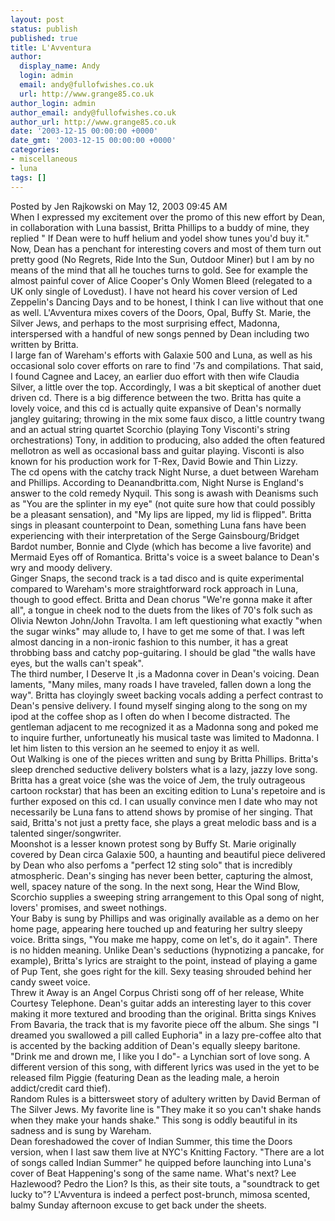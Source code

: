 ```yaml
---
layout: post
status: publish
published: true
title: L'Avventura
author:
  display_name: Andy
  login: admin
  email: andy@fullofwishes.co.uk
  url: http://www.grange85.co.uk
author_login: admin
author_email: andy@fullofwishes.co.uk
author_url: http://www.grange85.co.uk
date: '2003-12-15 00:00:00 +0000'
date_gmt: '2003-12-15 00:00:00 +0000'
categories:
- miscellaneous
- luna
tags: []
---
```

<p>Posted by Jen Rajkowski on May 12, 2003 09:45 AM <br />When I expressed my excitement over the promo of this new effort by Dean, in collaboration with Luna bassist, Britta Phillips to a buddy of mine, they replied " If Dean were to huff helium and yodel show tunes you'd buy it." Now, Dean has a penchant for interesting covers and most of them turn out pretty good (No Regrets, Ride Into the Sun, Outdoor Miner) but I am by no means of the mind that all he touches turns to gold. See for example the almost painful cover of Alice Cooper's Only Women Bleed (relegated to a UK only single of Lovedust). I have not heard his cover version of Led Zeppelin's Dancing Days and to be honest, I think I can live without that one as well. L'Avventura mixes covers of the Doors, Opal, Buffy St. Marie, the Silver Jews, and perhaps to the most surprising effect, Madonna, interspersed with a handful of new songs penned by Dean including two written by Britta. <br />I large fan of Wareham's efforts with Galaxie 500 and Luna, as well as his occasional solo cover efforts on rare to find '7s and compilations. That said, I found Cagnee and Lacey, an earlier duo effort with then wife Claudia Silver, a little over the top. Accordingly, I was a bit skeptical of another duet driven cd. There is a big difference between the two. Britta has quite a lovely voice, and this cd is actually quite expansive of Dean's normally jangley guitaring; throwing in the mix some faux disco, a little country twang and an actual string quartet Scorchio (playing Tony Visconti's string orchestrations) Tony, in addition to producing, also added the often featured mellotron as well as occasional bass and guitar playing. Visconti is also known for his production work for T-Rex, David Bowie and Thin Lizzy. <br />The cd opens with the catchy track Night Nurse, a duet between Wareham and Phillips. According to Deanandbritta.com, Night Nurse is England's answer to the cold remedy Nyquil. This song is awash with Deanisms such as "You are the splinter in my eye" (not quite sure how that could possibly be a pleasant sensation), and "My lips are lipped, my lid is flipped". Britta sings in pleasant counterpoint to Dean, something Luna fans have been experiencing with their interpretation of the Serge Gainsbourg/Bridget Bardot number, Bonnie and Clyde (which has become a live favorite) and Mermaid Eyes off of Romantica. Britta's voice is a sweet balance to Dean's wry and moody delivery. <br />Ginger Snaps, the second track is a tad disco and is quite experimental compared to Wareham's more straightforward rock approach in Luna, though to good effect. Britta and Dean chorus "We're gonna make it after all", a tongue in cheek nod to the duets from the likes of 70's folk such as Olivia Newton John/John Travolta. I am left questioning what exactly "when the sugar winks" may allude to, I have to get me some of that. I was left almost dancing in a non-ironic fashion to this number, it has a great throbbing bass and catchy pop-guitaring. I should be glad "the walls have eyes, but the walls can't speak". <br />The third number, I Deserve It ,is a Madonna cover in Dean's voicing. Dean laments, "Many miles, many roads I have traveled, fallen down a long the way". Britta has cloyingly sweet backing vocals adding a perfect contrast to Dean's pensive delivery. I found myself singing along to the song on my ipod at the coffee shop as I often do when I become distracted. The gentleman adjacent to me recognized it as a Madonna song and poked me to inquire further, unfortuneatly his musical taste was limited to Madonna. I let him listen to this version an he seemed to enjoy it as well. <br />Out Walking is one of the pieces written and sung by Britta Phillips. Britta's sleep drenched seductive delivery bolsters what is a lazy, jazzy love song. Britta has a great voice (she was the voice of Jem, the truly outrageous cartoon rockstar) that has been an exciting edition to Luna's repetoire and is further exposed on this cd. I can usually convince men I date who may not necessarily be Luna fans to attend shows by promise of her singing. That said, Britta's not just a pretty face, she plays a great melodic bass and is a talented singer/songwriter. <br />Moonshot is a lesser known protest song by Buffy St. Marie originally covered by Dean circa Galaxie 500, a haunting and beautiful piece delivered by Dean who also perfoms a "perfect 12 sting solo" that is incredibly atmospheric. Dean's singing has never been better, capturing the almost, well, spacey nature of the song. In the next song, Hear the Wind Blow, Scorchio supplies a sweeping string arrangement to this Opal song of night, lovers' promises, and sweet nothings. <br />Your Baby is sung by Phillips and was originally available as a demo on her home page, appearing here touched up and featuring her sultry sleepy voice. Britta sings, "You make me happy, come on let's, do it again". There is no hidden meaning. Unlike Dean's seductions (hypnotizing a pancake, for example), Britta's lyrics are straight to the point, instead of playing a game of Pup Tent, she goes right for the kill. Sexy teasing shrouded behind her candy sweet voice. <br />Threw it Away is an Angel Corpus Christi song off of her release, White Courtesy Telephone. Dean's guitar adds an interesting layer to this cover making it more textured and brooding than the original. Britta sings Knives From Bavaria, the track that is my favorite piece off the album. She sings "I dreamed you swallowed a pill called Euphoria" in a lazy pre-coffee alto that is accented by the backing addition of Dean's equally sleepy baritone. "Drink me and drown me, I like you I do"- a Lynchian sort of love song. A different version of this song, with different lyrics was used in the yet to be released film Piggie (featuring Dean as the leading male, a heroin addict/credit card thief). <br />Random Rules is a bittersweet story of adultery written by David Berman of The Silver Jews. My favorite line is "They make it so you can't shake hands when they make your hands shake." This song is oddly beautiful in its sadness and is sung by Wareham. <br />Dean foreshadowed the cover of Indian Summer, this time the Doors version, when I last saw them live at NYC's Knitting Factory. "There are a lot of songs called Indian Summer" he quipped before launching into Luna's cover of Beat Happening's song of the same name. What's next? Lee Hazlewood? Pedro the Lion? Is this, as their site touts, a "soundtrack to get lucky to"? L'Avventura is indeed a perfect post-brunch, mimosa scented, balmy Sunday afternoon excuse to get back under the sheets. </p>
